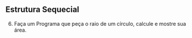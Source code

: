 ## Estrutura Sequecial 

6.	Faça um Programa que peça o raio de um círculo, calcule e mostre sua área.
